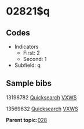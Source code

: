 # 02821$q

## Codes

-   Indicators
    -   First: 2
    -   Second: 1
-   Subfield: q

## Sample bibs

13198782 [Quicksearch](https://search.library.yale.edu/catalog/13198782) [VXWS](http://prodorbis.library.yale.edu:7014/vxws/GetHoldingsService?bibId=13198782)

13569632 [Quicksearch](https://search.library.yale.edu/catalog/13569632) [VXWS](http://prodorbis.library.yale.edu:7014/vxws/GetHoldingsService?bibId=13569632)

**Parent topic:**[028](../../tags/028/028.md)

